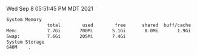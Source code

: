 Wed Sep  8 05:51:45 PM MDT 2021
```bash
System Memory
               total        used        free      shared  buff/cache   available
Mem:           7.7Gi       700Mi       5.1Gi       8.0Mi       1.9Gi       6.7Gi
Swap:          7.6Gi       205Mi       7.4Gi
System Storage
640M	.
```
